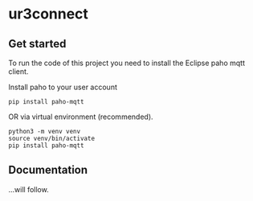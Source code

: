 # ur3connect

## Get started
To run the code of this project you need to install the Eclipse paho mqtt client.

Install paho to your user account

```pip install paho-mqtt```

OR via virtual environment (recommended). 

```
python3 -m venv venv
source venv/bin/activate
pip install paho-mqtt
```

## Documentation
...will follow.
